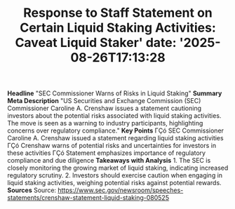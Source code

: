 ﻿---
title: "Response to Staff Statement on Certain Liquid Staking Activities:  Caveat Liquid Staker'
date: '2025-08-26T17:13:28"
category: "Markets"
summary: ""
slug: "response to staff statement on certain liquid staking activi"
source_urls:
  - "https://www.sec.gov/newsroom/speeches-statements/crenshaw-statement-liquid-staking-080525"
seo:
  title: "Response to Staff Statement on Certain Liquid Staking Activities:  Caveat Liquid Staker | Hash n Hedge'
  description: '"
  keywords: ["news", "markets", "brief"]
---
**Headline** "SEC Commissioner Warns of Risks in Liquid Staking"  **Summary Meta Description** "US Securities and Exchange Commission (SEC) Commissioner Caroline A. Crenshaw issues a statement cautioning investors about the potential risks associated with liquid staking activities. The move is seen as a warning to industry participants, highlighting concerns over regulatory compliance."  **Key Points**  ΓÇó SEC Commissioner Caroline A. Crenshaw issued a statement regarding liquid staking activities ΓÇó Crenshaw warns of potential risks and uncertainties for investors in these activities ΓÇó Statement emphasizes importance of regulatory compliance and due diligence  **Takeaways with Analysis**  1. The SEC is closely monitoring the growing market of liquid staking, indicating increased regulatory scrutiny. 2. Investors should exercise caution when engaging in liquid staking activities, weighing potential risks against potential rewards.  **Sources** Source: https://www.sec.gov/newsroom/speeches-statements/crenshaw-statement-liquid-staking-080525 
